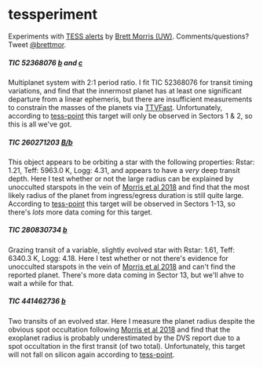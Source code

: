 # tessperiment

Experiments with [TESS alerts](https://archive.stsci.edu/prepds/tess-data-alerts/) by [Brett Morris (UW)](http://brettmorr.is). Comments/questions? Tweet [@brettmor](https://twitter.com/brettmor).

##### TIC 52368076 [b](https://archive.stsci.edu/hlsps/tess-data-alerts/hlsp_tess-data-alerts_tess_phot_00052368076-s01s02-01_tess_v1_dvs.pdf) and [c](https://archive.stsci.edu/hlsps/tess-data-alerts/hlsp_tess-data-alerts_tess_phot_00052368076-s01s02-02_tess_v1_dvs.pdf)

Multiplanet system with 2:1 period ratio. I fit TIC 52368076 for transit timing variations, and find that the innermost planet has at least one significant departure from a linear ephemeris, but there are insufficient measurements to constrain the masses of the planets via [TTVFast](http://adsabs.harvard.edu/abs/2014ApJ...787..132D). Unfortunately, according to [tess-point](https://github.com/christopherburke/tess-point) this target will only be observed in Sectors 1 & 2, so this is all we've got.

##### TIC 260271203 [B/b](https://archive.stsci.edu/hlsps/tess-data-alerts/hlsp_tess-data-alerts_tess_phot_00260271203-s01s02-01_tess_v1_dvs.pdf)

This object appears to be orbiting a star with the following properties: Rstar: 1.21, Teff: 5963.0 K, Logg: 4.31, and appears to have a *very* deep transit depth. Here I test whether or not the large radius can be explained by unocculted starspots in the vein of [Morris et al 2018](http://adsabs.harvard.edu/abs/2018AJ....156...91M) and find that the most likely radius of the planet from ingress/egress duration is still quite large. According to [tess-point](https://github.com/christopherburke/tess-point) this target will be observed in Sectors 1-13, so there's *lots* more data coming for this target. 

##### TIC 280830734 [b](https://archive.stsci.edu/hlsps/tess-data-alerts/hlsp_tess-data-alerts_tess_phot_00280830734-s01s02-01_tess_v1_dvs.pdf)

Grazing transit of a variable, slightly evolved star with Rstar: 1.61, Teff: 6340.3 K, Logg: 4.18. Here I test whether or not there's evidence for unocculted starspots in the vein of [Morris et al 2018](http://adsabs.harvard.edu/abs/2018AJ....156...91M) and can't find the reported planet. There's more data coming in Sector 13, but we'll ahve to wait a while for that.

##### TIC 441462736 [b](https://archive.stsci.edu/hlsps/tess-data-alerts/hlsp_tess-data-alerts_tess_phot_00441462736-s02-01_tess_v1_dvs.pdf)

Two transits of an evolved star. Here I measure the planet radius despite the obvious spot occultation following [Morris et al 2018](http://adsabs.harvard.edu/abs/2018AJ....156...91M) and find that the exoplanet radius is probably underestimated by the DVS report due to a spot occultation in the first transit (of two total). Unfortunately, this target will not fall on silicon again according to [tess-point](https://github.com/christopherburke/tess-point).
